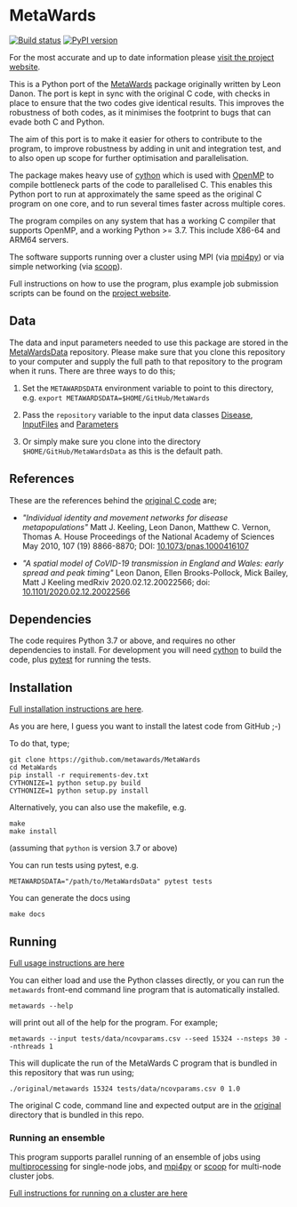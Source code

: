 # MetaWards

[![Build status](https://github.com/metawards/MetaWards/workflows/Build/badge.svg)](https://github.com/metawards/MetaWards/actions?query=workflow%3ABuild)
[![PyPI version](https://badge.fury.io/py/metawards.svg)](https://pypi.python.org/pypi/metawards)

For the most accurate and up to date information please
[visit the project website](https://metawards.org).

This is a Python port of the [MetaWards](https://github.com/ldanon/MetaWards)
package originally written by Leon Danon. The port is kept in sync with
the original C code, with checks in place to ensure that the two codes
give identical results. This improves the robustness of both codes, as
it minimises the footprint to bugs that can evade both C and Python.

The aim of this port is to make it easier for others to contribute to the
program, to improve robustness by adding in unit and integration test,
and to also open up scope for further optimisation and parallelisation.

The package makes heavy use of [cython](https://cython.org) which is used
with [OpenMP](https://openmp.org) to compile bottleneck parts of the
code to parallelised C. This enables this Python port
to run at approximately the same speed as the original C program on one core,
and to run several times faster across multiple cores.

The program compiles on any system that has a working C compiler that
supports OpenMP, and a working Python >= 3.7. This include X86-64 and
ARM64 servers.

The software supports running over a cluster using MPI
(via [mpi4py](https://mpi4py.readthedocs.io/en/stable/)) or via
simple networking (via [scoop](http://scoop.readthedocs.io)).

Full instructions on how to use the program, plus example job submission
scripts can be found on the [project website](https://metawards.org).

## Data

The data and input parameters needed to use this package are stored in
the [MetaWardsData](https://github.com/metawards/MetaWardsData)
repository. Please make sure that you clone this repository to your
computer and supply the full path to that repository to the program
when it runs. There are three ways to do this;

1. Set the `METAWARDSDATA` environment variable to point to this directory,
   e.g. `export METAWARDSDATA=$HOME/GitHub/MetaWards`

2. Pass the `repository` variable to the input data classes
   [Disease](https://github.com/metawards/MetaWards/blob/devel/src/metawards/_disease.py), [InputFiles](https://github.com/metawards/MetaWards/blob/devel/src/metawards/_inputfiles.py) and [Parameters](https://github.com/metawards/MetaWards/blob/devel/src/metawards/_parameters.py)

3. Or simply make sure you clone into the directory `$HOME/GitHub/MetaWardsData`
   as this is the default path.

## References

These are the references behind the
[original C code](https://github.com/ldanon/MetaWards) are;

- _"Individual identity and movement networks for disease metapopulations"_
Matt J. Keeling, Leon Danon, Matthew C. Vernon, Thomas A. House
Proceedings of the National Academy of Sciences May 2010, 107 (19) 8866-8870; DOI: [10.1073/pnas.1000416107](https://doi.org/10.1073/pnas.1000416107)

- _"A spatial model of CoVID-19 transmission in England and Wales: early spread and peak timing"_
Leon Danon, Ellen Brooks-Pollock, Mick Bailey, Matt J Keeling
medRxiv 2020.02.12.20022566; doi: [10.1101/2020.02.12.20022566](https://doi.org/10.1101/2020.02.12.20022566)

## Dependencies

The code requires Python 3.7 or above, and requires no other dependencies
to install. For development you will need [cython](https://cython.org)
to build the code, plus [pytest](https://docs.pytest.org/en/latest/)
for running the tests.

## Installation

[Full installation instructions are here](https://metawards.org/install.html).

As you are here, I guess you want to install the latest code from GitHub ;-)

To do that, type;

```
git clone https://github.com/metawards/MetaWards
cd MetaWards
pip install -r requirements-dev.txt
CYTHONIZE=1 python setup.py build
CYTHONIZE=1 python setup.py install
```

Alternatively, you can also use the makefile, e.g.

```
make
make install
```

(assuming that `python` is version 3.7 or above)

You can run tests using pytest, e.g.

```
METAWARDSDATA="/path/to/MetaWardsData" pytest tests
```

You can generate the docs using

```
make docs
```

## Running

[Full usage instructions are here](https://metawards.org/usage.html)

You can either load and use the Python classes directly, or you can
run the `metawards` front-end command line program that is automatically installed.

```
metawards --help
```

will print out all of the help for the program. For example;

```
metawards --input tests/data/ncovparams.csv --seed 15324 --nsteps 30 --nthreads 1
```

This will duplicate the run of the MetaWards C program that is bundled
in this repository that was run using;

```
./original/metawards 15324 tests/data/ncovparams.csv 0 1.0
```

The original C code, command line and expected output are in the
[original](https://github.com/metawards/MetaWards/tree/devel/original)
directory that is bundled in this repo.

### Running an ensemble

This program supports parallel running of an ensemble of jobs using
[multiprocessing](https://docs.python.org/3.7/library/multiprocessing.html)
for single-node jobs, and [mpi4py](https://mpi4py.readthedocs.io/en/stable/)
or [scoop](http://scoop.readthedocs.io) for multi-node cluster jobs.

[Full instructions for running on a cluster are here](https://metawards.org/cluster_usage.html)
